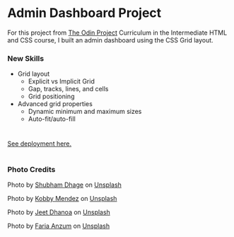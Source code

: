 # Admin Dashboard Project

For this project from [The Odin Project](https://www.theodinproject.com/) Curriculum in the Intermediate HTML and CSS course, I built an admin dashboard using the CSS Grid layout.

### New Skills
- Grid layout
  - Explicit vs Implicit Grid
  - Gap, tracks, lines, and cells
  - Grid positioning
- Advanced grid properties
  - Dynamic minimum and maximum sizes
  - Auto-fit/auto-fill
  
#
[See deployment here.](https://spuddister.github.io/admin-dashboard-project/)
#

### Photo Credits

Photo by <a href="https://unsplash.com/@theshubhamdhage?utm_source=unsplash&utm_medium=referral&utm_content=creditCopyText">Shubham Dhage</a> on <a href="https://unsplash.com/s/photos/cartoon?utm_source=unsplash&utm_medium=referral&utm_content=creditCopyText">Unsplash</a>

Photo by <a href="https://unsplash.com/@kobbyfotos?utm_source=unsplash&utm_medium=referral&utm_content=creditCopyText">Kobby Mendez</a> on <a href="https://unsplash.com/s/photos/cartoon?utm_source=unsplash&utm_medium=referral&utm_content=creditCopyText">Unsplash</a>
  
Photo by <a href="https://unsplash.com/@jeetdhanoa?utm_source=unsplash&utm_medium=referral&utm_content=creditCopyText">Jeet Dhanoa</a> on <a href="https://unsplash.com/s/photos/cartoon?utm_source=unsplash&utm_medium=referral&utm_content=creditCopyText">Unsplash</a>
  
Photo by <a href="https://unsplash.com/@farianzum?utm_source=unsplash&utm_medium=referral&utm_content=creditCopyText">Faria Anzum</a> on <a href="https://unsplash.com/s/photos/cartoon?utm_source=unsplash&utm_medium=referral&utm_content=creditCopyText">Unsplash</a>
